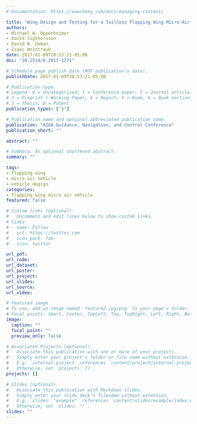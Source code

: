 ```yaml
---
# Documentation: https://wowchemy.com/docs/managing-content/

title: "Wing Design and Testing for a Tailless Flapping Wing Micro-Air Vehicle"
authors:
- Michael W. Oppenheimer
- David Sigthorsson
- David B. Doman
- Isaac Weintraub
date: 2017-01-09T20:53:21-05:00
doi: "10.2514/6.2017-1271"

# Schedule page publish date (NOT publication's date).
publishDate: 2017-01-09T20:53:21-05:00

# Publication type.
# Legend: 0 = Uncategorized; 1 = Conference paper; 2 = Journal article;
# 3 = Preprint / Working Paper; 4 = Report; 5 = Book; 6 = Book section;
# 7 = Thesis; 8 = Patent
publication_types: ["1"]

# Publication name and optional abbreviated publication name.
publication: "AIAA Guidance, Navigation, and Control Conference"
publication_short: ""

abstract: ""

# Summary. An optional shortened abstract.
summary: ""

tags: 
- flapping wing 
- micro air vehicle
- vehicle degign
categories: 
- flapping wing micro air vehicle
featured: false

# Custom links (optional).
#   Uncomment and edit lines below to show custom links.
# links:
# - name: Follow
#   url: https://twitter.com
#   icon_pack: fab
#   icon: twitter

url_pdf:
url_code:
url_dataset:
url_poster:
url_project:
url_slides:
url_source:
url_video:

# Featured image
# To use, add an image named `featured.jpg/png` to your page's folder. 
# Focal points: Smart, Center, TopLeft, Top, TopRight, Left, Right, BottomLeft, Bottom, BottomRight.
image:
  caption: ""
  focal_point: ""
  preview_only: false

# Associated Projects (optional).
#   Associate this publication with one or more of your projects.
#   Simply enter your project's folder or file name without extension.
#   E.g. `internal-project` references `content/project/internal-project/index.md`.
#   Otherwise, set `projects: []`.
projects: []

# Slides (optional).
#   Associate this publication with Markdown slides.
#   Simply enter your slide deck's filename without extension.
#   E.g. `slides: "example"` references `content/slides/example/index.md`.
#   Otherwise, set `slides: ""`.
slides: ""
---
```

